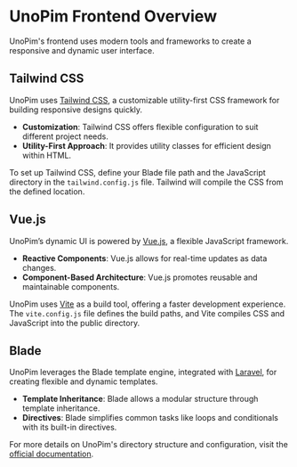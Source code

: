 # UnoPim Frontend Overview



UnoPim's frontend uses modern tools and frameworks to create a responsive and dynamic user interface.

## Tailwind CSS

UnoPim uses [Tailwind CSS](https://tailwindcss.com/), a customizable utility-first CSS framework for building responsive designs quickly.

- **Customization**: Tailwind CSS offers flexible configuration to suit different project needs.
- **Utility-First Approach**: It provides utility classes for efficient design within HTML.

To set up Tailwind CSS, define your Blade file path and the JavaScript directory in the `tailwind.config.js` file. Tailwind will compile the CSS from the defined location.

## Vue.js

UnoPim’s dynamic UI is powered by [Vue.js](https://vuejs.org/), a flexible JavaScript framework.

- **Reactive Components**: Vue.js allows for real-time updates as data changes.
- **Component-Based Architecture**: Vue.js promotes reusable and maintainable components.

UnoPim uses [Vite](https://vitejs.dev/) as a build tool, offering a faster development experience. The `vite.config.js` file defines the build paths, and Vite compiles CSS and JavaScript into the public directory.

## Blade

UnoPim leverages the Blade template engine, integrated with [Laravel](https://laravel.com), for creating flexible and dynamic templates.

- **Template Inheritance**: Blade allows a modular structure through template inheritance.
- **Directives**: Blade simplifies common tasks like loops and conditionals with its built-in directives.

For more details on UnoPim's directory structure and configuration, visit the [official documentation](https://devdocs.unopim.com/0.1/packages/views.html#directory-structure).